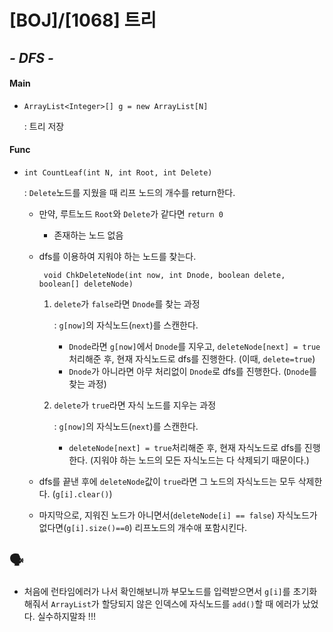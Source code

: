# [BOJ]/[1068] 트리

## *- DFS -*

#### Main

* `ArrayList<Integer>[] g = new ArrayList[N]`

  : 트리 저장

#### Func

* `int CountLeaf(int N, int Root, int Delete)`

  : `Delete`노드를 지웠을 때 리프 노드의 개수를 return한다.

  * 만약, 루트노드 `Root`와 `Delete`가 같다면 `return 0`

    * 존재하는 노드 없음

  * dfs를 이용하여 지워야 하는 노드를 찾는다.

    ` void ChkDeleteNode(int now, int Dnode, boolean delete, boolean[] deleteNode)`

    1. `delete`가 `false`라면 `Dnode`를 찾는 과정

       : `g[now]`의 자식노드(`next`)를 스캔한다.

       * `Dnode`라면 `g[now]`에서 `Dnode`를 지우고, `deleteNode[next] = true` 처리해준 후, 현재 자식노드로 dfs를 진행한다. (이때, `delete=true`)
       * `Dnode`가 아니라면 아무 처리없이 `Dnode`로 dfs를 진행한다. (`Dnode`를 찾는 과정)

    2. `delete`가 `true`라면 자식 노드를 지우는 과정

       : `g[now]`의 자식노드(`next`)를 스캔한다.

       * `deleteNode[next] = true`처리해준 후, 현재 자식노드로 dfs를 진행한다. (지워야 하는 노드의 모든 자식노드는 다 삭제되기 때문이다.)

  * dfs를 끝낸 후에 `deleteNode`값이 `true`라면 그 노드의 자식노드는 모두 삭제한다. (`g[i].clear()`)
  * 마지막으로, 지워진 노드가 아니면서(`deleteNode[i] == false`) 자식노드가 없다면(`g[i].size()==0`) 리프노드의 개수애 포함시킨다.

## :speaking_head:

* 처음에 런타임에러가 나서 확인해보니까 부모노드를 입력받으면서 `g[i]`를 초기화 해줘서 `ArrayList`가 할당되지 않은 인덱스에 자식노드를 `add()`할 때 에러가 났었다. 실수하지말좌 !!!